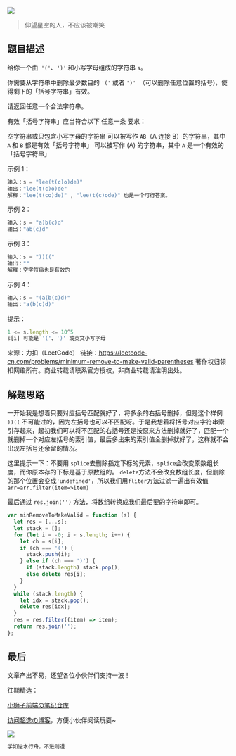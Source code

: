 ![](https://imgconvert.csdnimg.cn/aHR0cHM6Ly9jZG4uanNkZWxpdnIubmV0L2doL2Nob2NvbGF0ZTE5OTkvY2RuL2ltZy8yMDIwMDgyODE0NTUyMS5qcGc?x-oss-process=image/format,png)

> 仰望星空的人，不应该被嘲笑

## 题目描述

给你一个由` '('`、`')'` 和小写字母组成的字符串 `s`。

你需要从字符串中删除最少数目的 `'('` 或者 `')' `（可以删除任意位置的括号)，使得剩下的「括号字符串」有效。

请返回任意一个合法字符串。

有效「括号字符串」应当符合以下 任意一条 要求：

空字符串或只包含小写字母的字符串
可以被写作 `AB`（A 连接 B）的字符串，其中 `A` 和 `B` 都是有效「括号字符串」
可以被写作 (A) 的字符串，其中 `A` 是一个有效的「括号字符串」

示例 1：

```javascript
输入：s = "lee(t(c)o)de)"
输出："lee(t(c)o)de"
解释："lee(t(co)de)" , "lee(t(c)ode)" 也是一个可行答案。
```

示例 2：

```javascript
输入：s = "a)b(c)d"
输出："ab(c)d"
```

示例 3：

```javascript
输入：s = "))(("
输出：""
解释：空字符串也是有效的
```

示例 4：

```javascript
输入：s = "(a(b(c)d)"
输出："a(b(c)d)"
```

提示：

```javascript
1 <= s.length <= 10^5
s[i] 可能是 '('、')' 或英文小写字母
```

来源：力扣（LeetCode）
链接：https://leetcode-cn.com/problems/minimum-remove-to-make-valid-parentheses
著作权归领扣网络所有。商业转载请联系官方授权，非商业转载请注明出处。

## 解题思路

一开始我是想着只要对应括号匹配就好了，将多余的右括号删掉，但是这个样例 `))((` 不可能过的，因为左括号也可以不匹配呀。于是我想着将括号对应字符串索引存起来，起初我们可以将不匹配的右括号还是按原来方法删掉就好了，匹配一个就删掉一个对应左括号的索引值，最后多出来的索引值全删掉就好了，这样就不会出现左括号还余留的情况。

这里提示一下：不要用 `splice`去删除指定下标的元素，`splice`会改变原数组长度，而你原本存的下标是基于原数组的。
`delete`方法不会改变数组长度，但删除的那个位置会变成`'undefined'`，所以我们用`fliter`方法过滤一遍出有效值 `arr=arr.filter(item=>item)`

最后通过 `res.join('')` 方法，将数组转换成我们最后要的字符串即可。

```javascript
var minRemoveToMakeValid = function (s) {
  let res = [...s];
  let stack = [];
  for (let i = -0; i < s.length; i++) {
    let ch = s[i];
    if (ch === '(') {
      stack.push(i);
    } else if (ch === ')') {
      if (stack.length) stack.pop();
      else delete res[i];
    }
  }
  while (stack.length) {
    let idx = stack.pop();
    delete res[idx];
  }
  res = res.filter((item) => item);
  return res.join('');
};
```

## 最后

文章产出不易，还望各位小伙伴们支持一波！

往期精选：

<a href="https://github.com/Chocolate1999/Front-end-learning-to-organize-notes">小狮子前端の笔记仓库</a>

<a href="https://yangchaoyi.vip/">访问超逸の博客</a>，方便小伙伴阅读玩耍~

![](https://img-blog.csdnimg.cn/2020090211491121.png#pic_center)

```javascript
学如逆水行舟，不进则退
```
